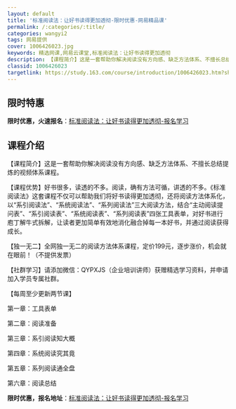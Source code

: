 ```yaml
---
layout: default
title: '标准阅读法：让好书读得更加透彻-限时优惠-网易精品课'
permalink: /:categories/:title/
categories: wangyi2
tags: 网易提供
cover: 1006426023.jpg
keywords: 精选网课,网易云课堂,标准阅读法：让好书读得更加透彻
description: 【课程简介】这是一套帮助你解决阅读没有方向感、缺乏方法体系、不擅长总结提炼的视频体系课程。【课程优势】好书很多，读透的不
classid: 1006426023
targetlink: https://study.163.com/course/introduction/1006426023.htm?share=1&shareId=1025206652&utm_campaign=share&utm_medium=iphoneShare&utm_source=&utm_u=1025206652
---
```


## 限时特惠

**限时优惠，火速报名**：[标准阅读法：让好书读得更加透彻-报名学习](https://study.163.com/course/introduction/1006426023.htm?share=1&shareId=1025206652&utm_campaign=share&utm_medium=iphoneShare&utm_source=&utm_u=1025206652)

## 课程介绍

【课程简介】这是一套帮助你解决阅读没有方向感、缺乏方法体系、不擅长总结提炼的视频体系课程。



【课程优势】好书很多，读透的不多。阅读，确有方法可循，讲透的不多。《标准阅读法》这套课程不仅可以帮助我们将好书读得更加透彻，还将阅读方法体系化，以“系引阅读法”、“系统阅读法”、“系列阅读法”三大阅读方法，结合“主动阅读提问表”、“系引阅读表”、“系统阅读表”、“系列阅读表”四张工具表单，对好书进行庖丁解牛式拆解，让读者更加简单有效地消化融合掉每一本好书，并通过阅读获得成长。



【独一无二】全网独一无二的阅读方法体系课程，定价199元，逐步涨价，机会就在眼前！（不提供发票）



【社群学习】请添加微信：QYPXJS（企业培训讲师）获赠精选学习资料，并申请加入学员专属社群。



【每周至少更新两节课】

第一章：工具表单

第二章：阅读准备

第三章：系引阅读知大概

第四章：系统阅读究其竟

第五章：系列阅读通全盘

第六章：阅读总结

**限时优惠，报名地址**：[标准阅读法：让好书读得更加透彻-报名学习](https://study.163.com/course/introduction/1006426023.htm?share=1&shareId=1025206652&utm_campaign=share&utm_medium=iphoneShare&utm_source=&utm_u=1025206652)

